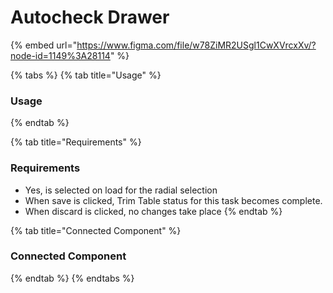 # Autocheck Drawer

{% embed url="https://www.figma.com/file/w78ZiMR2USgl1CwXVrcxXv/?node-id=1149%3A28114" %}

{% tabs %}
{% tab title="Usage" %}
### Usage
{% endtab %}

{% tab title="Requirements" %}
### Requirements

* Yes, is selected on load for the radial selection
* When save is clicked, Trim Table status for this task becomes complete.
* When discard is clicked, no changes take place
{% endtab %}

{% tab title="Connected Component" %}
### Connected Component
{% endtab %}
{% endtabs %}

